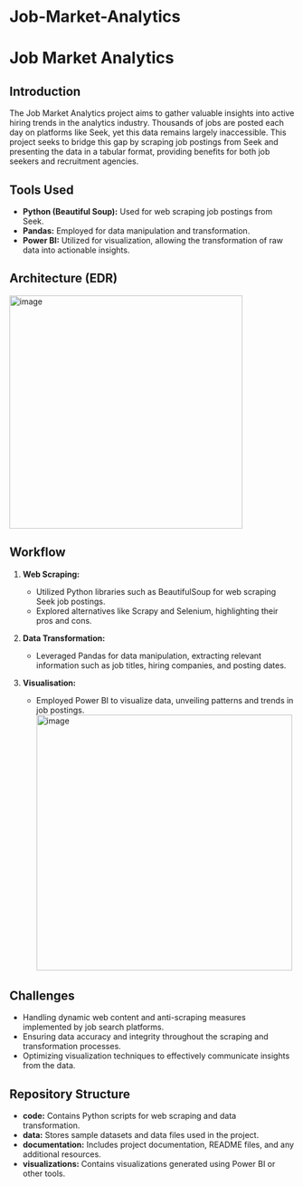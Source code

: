 # Job-Market-Analytics

# Job Market Analytics

## Introduction

The Job Market Analytics project aims to gather valuable insights into active hiring trends in the analytics industry. Thousands of jobs are posted each day on platforms like Seek, yet this data remains largely inaccessible. This project seeks to bridge this gap by scraping job postings from Seek and presenting the data in a tabular format, providing benefits for both job seekers and recruitment agencies.

## Tools Used

- **Python (Beautiful Soup):** Used for web scraping job postings from Seek.
- **Pandas:** Employed for data manipulation and transformation.
- **Power BI:** Utilized for visualization, allowing the transformation of raw data into actionable insights.

## Architecture (EDR) 
<img width="412" alt="image" src="https://github.com/AdryanaLau/Job-Market-Analytics/assets/158017880/d2971e31-54ca-44fa-b51a-69c1fd0f9a25">

## Workflow

1. **Web Scraping:**
   - Utilized Python libraries such as BeautifulSoup for web scraping Seek job postings.
   - Explored alternatives like Scrapy and Selenium, highlighting their pros and cons.

2. **Data Transformation:**
   - Leveraged Pandas for data manipulation, extracting relevant information such as job titles, hiring companies, and posting dates.

3. **Visualisation:**
   - Employed Power BI to visualize data, unveiling patterns and trends in job postings.
     <img width="452" alt="image" src="https://github.com/AdryanaLau/Job-Market-Analytics/assets/158017880/ad79e7d6-96a4-4253-8336-c08a6fad64e0">

## Challenges

- Handling dynamic web content and anti-scraping measures implemented by job search platforms.
- Ensuring data accuracy and integrity throughout the scraping and transformation processes.
- Optimizing visualization techniques to effectively communicate insights from the data.

## Repository Structure

- **code:** Contains Python scripts for web scraping and data transformation.
- **data:** Stores sample datasets and data files used in the project.
- **documentation:** Includes project documentation, README files, and any additional resources.
- **visualizations:** Contains visualizations generated using Power BI or other tools.


